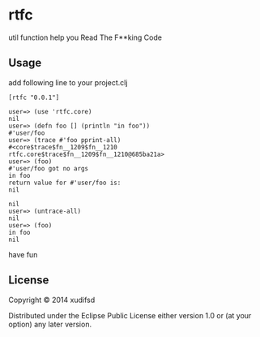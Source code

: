 # rtfc

util function help you Read The F\*\*king Code

## Usage

add following line to your project.clj

```
[rtfc "0.0.1"]
```

```
user=> (use 'rtfc.core)
nil
user=> (defn foo [] (println "in foo"))
#'user/foo
user=> (trace #'foo pprint-all)
#<core$trace$fn__1209$fn__1210 rtfc.core$trace$fn__1209$fn__1210@685ba21a>
user=> (foo)
#'user/foo got no args
in foo
return value for #'user/foo is:
nil

nil
user=> (untrace-all)
nil
user=> (foo)
in foo
nil
```

have fun

## License

Copyright © 2014 xudifsd

Distributed under the Eclipse Public License either version 1.0 or (at
your option) any later version.
